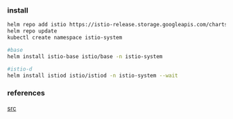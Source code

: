 ### install
```bash
helm repo add istio https://istio-release.storage.googleapis.com/charts
helm repo update
kubectl create namespace istio-system

#base
helm install istio-base istio/base -n istio-system

#istio-d
helm install istiod istio/istiod -n istio-system --wait
```

### references
[src](https://istio.io/latest/docs/setup/install/helm/)